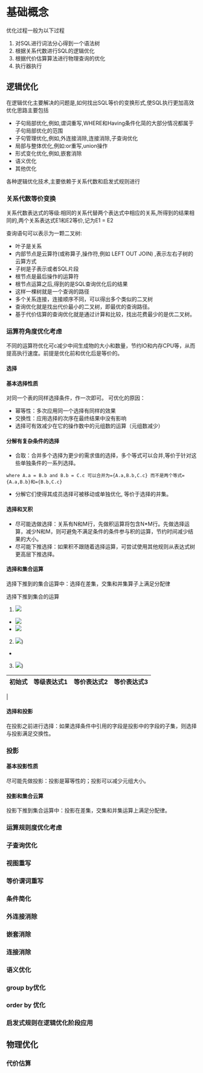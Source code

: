 # 基础概念

优化过程一般为以下过程
1. 对SQL进行词法分心得到一个语法树
2. 根据关系代数进行SQL的逻辑优化
3. 根据代价估算算法进行物理查询的优化
4. 执行器执行

## 逻辑优化
在逻辑优化主要解决的问题是,如何找出SQL等价的变换形式,使SQL执行更加高效
优化思路主要包括
* 子句局部优化,例如,谓词重写,WHERE和Having条件化简的大部分情况都属于子句局部优化的范围
* 子句管理优化,例如,外连接消除,连接消除,子查询优化
* 局部与整体优化,例如:or重写,union操作
* 形式变化优化,例如,嵌套消除
* 语义优化
* 其他优化

各种逻辑优化技术,主要依赖于关系代数和启发式规则进行

###  关系代数等价变换

关系代数表达式的等级:相同的关系代替两个表达式中相应的关系,所得到的结果相同的,两个关系表达式E1和E2等价,记为E1 = E2

查询语句可以表示为一颗二叉树:
* 叶子是关系
* 内部节点是云算符(或称算子,操作符,例如 LEFT OUT JOIN) ,表示左右子树的云算方式
* 子树是子表示或者SQL片段
* 根节点是最后操作的运算符
* 根节点运算之后,得到的是SQL查询优化后的结果
* 这样一棵树就是一个查询的路径
* 多个关系连接，连接顺序不同，可以得出多个类似的二叉树
* 查询优化就是找出代价最小的二叉树，即最优的查询路径。
* 基于代价估算的查询优化就是通过计算和比较，找出花费最少的是优二叉树。


### 运算符角度优化考虑
不同的运算符优化可c减少中间生成物的大小和数量，节约IO和内存CPU等，从而提高执行速度。前提是优化前和优化后是等价的。

#### 选择

#### 基本选择性质
对同一个表的同样选择条件，作一次即可。
可优化的原因：
* 幂等性：多次应用同一个选择有同样的效果
* 交换性：应用选择的次序在最终结果中没有影响
* 选择可有效减少在它的操作数中的元组数的运算（元组数减少）

#### 分解有复杂条件的选择

* 合取：合并多个选择为更少的需求值的选择，多个等式可以合并,等价于针对这些单独条件的一系列选择。
```
where A.a = B.b and B.b = C.c 可以合并为={A.a,B.b,C.c} 而不是两个等式={A.a,B.b}和={B.b,C.c}
```
* 分解它们使得其成员选择可被移动或单独优化, 等价于选择的并集。

#### 选择和叉积

* 尽可能选做选择：关系有N和M行，先做积运算将包含N*M行。先做选择运算，减少N和M，则可避免不满足条件的条件参与积的运算，节约时间减少结果的大小。
* 尽可能下推选择：如果积不跟随着选择运算，可尝试使用其他规则从表达式树更高层下推选择。

#### 选择和集合运算
选择下推到的集合运算中：选择在差集，交集和并集算子上满足分配律

选择下推到集合的运算

1. ![](https://latex.codecogs.com/gif.latex?\sigma_{A}(R&space;\setminus&space;S))
  * ![](https://latex.codecogs.com/gif.latex?\sigma_{A}(R)\setminus&space;\sigma_{A}(S))
  * ![](https://latex.codecogs.com/gif.latex?\sigma_{A}(R)\setminus&space;S)
2. ![](https://latex.codecogs.com/gif.latex?\sigma_{A}(R&space;\bigcup&space;S)))
  *
3. ![](https://latex.codecogs.com/gif.latex?\sigma_{A}(R&space;\bigcap&space;S)))

|初始式| 等级表达式1 | 等价表达式2 | 等价表达式3 |
|---|---|---|---|
|

#### 选择和投影
在投影之前进行选择：如果选择条件中引用的字段是投影中的字段的子集，则选择与投影满足交换性。

### 投影

#### 基本投影性质
尽可能先做投影：投影是幂等性的；投影可以减少元组大小。

#### 投影和集合云算
投影下推到集合运算中：投影在差集，交集和并集运算上满足分配律。



### 运算规则度优化考虑

### 子查询优化

### 视图重写

### 等价谓词重写

### 条件简化

### 外连接消除

### 嵌套消除

### 连接消除

### 语义优化

### group by优化

### order by 优化

### 启发式规则在逻辑优化阶段应用

## 物理优化

### 代价估算